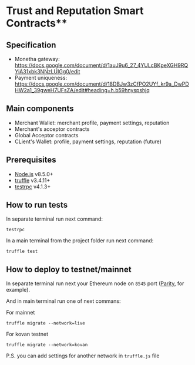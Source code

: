 # Trust and Reputation Smart Contracts**

## Specification
*  Monetha gateway: https://docs.google.com/document/d/1auJ9u6_27_4YULcBKpeXGH9RQYiA31xbk3NNzLUIGg0/edit
*  Payment uniqueness: https://docs.google.com/document/d/18DBJw3zCfPO2UYf_kr9a_DwPDHW2a1_39gweH7UFsZA/edit#heading=h.b59hnyspshjq

## Main components
*  Merchant Wallet: merchant profile, payment settings, reputation
*  Merchant's acceptor contracts
*  Global Acceptor contracts
*  CLient's Wallet: profile, payment settings, reputation (future)

## Prerequisites

* [Node.js](https://nodejs.org/en/download/) v8.5.0+
* [truffle](http://truffleframework.com/) v3.4.11+
* [testrpc](https://github.com/ethereumjs/testrpc) v4.1.3+

## How to run tests

In separate terminal run next command:
```
testrpc
```

In a main terminal from the project folder run next command:
```
truffle test
```

## How to deploy to testnet/mainnet

In separate terminal run next your Ethereum node on `8545` port ([Parity](https://parity.io/), for example).

And in main terminal run one of next commans:

For mainnet
```
truffle migrate --network=live
```

For kovan testnet
```
truffle migrate --network=kovan
```

P.S. you can add settings for another network in `truffle.js` file
